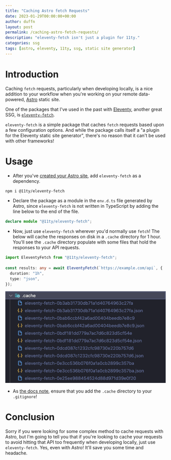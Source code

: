 ```yaml
---
title: "Caching Astro fetch Requests"
date: 2023-01-29T00:00:00+00:00
author: duffn
layout: post
permalink: /caching-astro-fetch-requests/
description: "eleventy-fetch isn't just a plugin for 11ty."
categories: ssg
tags: [astro, eleventy, 11ty, ssg, static site generator]
---
```


# Introduction

Caching `fetch` requests, particularly when developing locally, is a nice addition to your workflow when you're working on your remote data-powered, [Astro](https://astro.build/) static site.

One of the packages that I've used in the past with [Eleventy](https://www.11ty.dev/), another great SSG, is [`eleventy-fetch`](https://github.com/11ty/eleventy-fetch).

`eleventy-fetch` is a simple package that caches `fetch` requests based upon a few configuration options. And while the package calls itself a "a plugin for the Eleventy static site generator", there's no reason that it can't be used with other frameworks!

# Usage

- After you've [created your Astro site](https://docs.astro.build/en/install/auto/), add `eleventy-fetch` as a dependency.

```
npm i @11ty/eleventy-fetch
```

- Declare the package as a module in the `env.d.ts` file generated by Astro, since `eleventy-fetch` is not written in TypeScript by adding the line below to the end of the file.

```typescript
declare module "@11ty/eleventy-fetch";
```

- Now, just use `eleventy-fetch` wherever you'd normally use `fetch`! The below will cache the responses on disk in a `.cache` directory for 1 hour. You'll see the `.cache` directory populate with some files that hold the responses to your API requests.

```typescript
import EleventyFetch from "@11ty/eleventy-fetch";

const results: any = await EleventyFetch(`https://example.com/api`, {
  duration: "1h",
  type: "json",
});
```

![cache directory](/assets/images/2023-01-29-caching-astro-fetch-requests/cache-directory.png)

- As [the docs note](https://www.11ty.dev/docs/plugins/fetch/#cache-directory), ensure that you add the `.cache` directory to your `.gitignore`!

# Conclusion

Sorry if you were looking for some complex method to cache requests with Astro, but I'm going to tell you that if you're looking to cache your requests to avoid hitting that API too frequently when developing locally, just use `eleventy-fetch`. Yes, even with Astro! It'll save you some time and headache.
